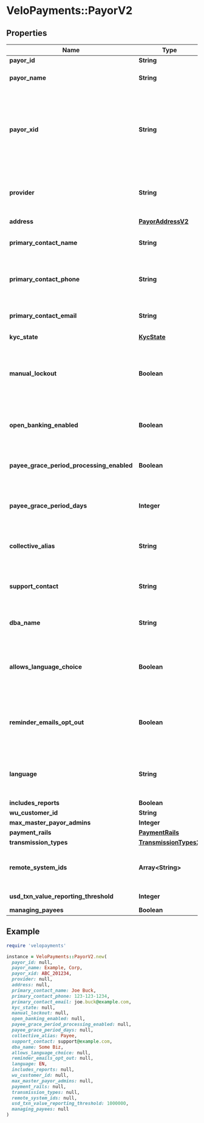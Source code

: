 # VeloPayments::PayorV2

## Properties

| Name | Type | Description | Notes |
| ---- | ---- | ----------- | ----- |
| **payor_id** | **String** |  | [readonly] |
| **payor_name** | **String** | The name of the payor. |  |
| **payor_xid** | **String** | A unique identifier that an external system uses to reference the payor in their system | [optional] |
| **provider** | **String** | The source of the payorXid, default is null which means Velo | [optional] |
| **address** | [**PayorAddressV2**](PayorAddressV2.md) |  | [optional] |
| **primary_contact_name** | **String** | Name of primary contact for the payor. | [optional] |
| **primary_contact_phone** | **String** | Primary contact phone number for the payor. | [optional] |
| **primary_contact_email** | **String** | Primary contact email for the payor. | [optional] |
| **kyc_state** | [**KycState**](KycState.md) |  | [optional] |
| **manual_lockout** | **Boolean** | Whether or not the payor has been manually locked by the backoffice. | [optional] |
| **open_banking_enabled** | **Boolean** | Is Open Banking supported for this payor | [optional] |
| **payee_grace_period_processing_enabled** | **Boolean** | Whether grace period processing is enabled. | [optional][readonly] |
| **payee_grace_period_days** | **Integer** | The grace period for paying payees in days. | [optional][readonly] |
| **collective_alias** | **String** | How the payor has chosen to refer to payees. | [optional] |
| **support_contact** | **String** | The payor’s support contact email address. | [optional] |
| **dba_name** | **String** | The payor’s &#39;Doing Business As&#39; name. | [optional] |
| **allows_language_choice** | **Boolean** | Whether or not the payor allows language choice in the UI. | [optional] |
| **reminder_emails_opt_out** | **Boolean** | Whether or not the payor has opted-out of reminder emails being sent. | [optional][readonly] |
| **language** | **String** | The payor’s language preference. Must be one of [EN, FR]. | [optional] |
| **includes_reports** | **Boolean** |  | [optional] |
| **wu_customer_id** | **String** |  | [optional] |
| **max_master_payor_admins** | **Integer** |  | [optional] |
| **payment_rails** | [**PaymentRails**](PaymentRails.md) |  | [optional] |
| **transmission_types** | [**TransmissionTypes2**](TransmissionTypes2.md) |  | [optional] |
| **remote_system_ids** | **Array&lt;String&gt;** | The payor’s supported remote systems by id | [optional] |
| **usd_txn_value_reporting_threshold** | **Integer** | USD in minor units | [optional] |
| **managing_payees** | **Boolean** |  | [optional] |

## Example

```ruby
require 'velopayments'

instance = VeloPayments::PayorV2.new(
  payor_id: null,
  payor_name: Example, Corp,
  payor_xid: ABC_201234,
  provider: null,
  address: null,
  primary_contact_name: Joe Buck,
  primary_contact_phone: 123-123-1234,
  primary_contact_email: joe.buck@example.com,
  kyc_state: null,
  manual_lockout: null,
  open_banking_enabled: null,
  payee_grace_period_processing_enabled: null,
  payee_grace_period_days: null,
  collective_alias: Payee,
  support_contact: support@example.com,
  dba_name: Some Biz,
  allows_language_choice: null,
  reminder_emails_opt_out: null,
  language: EN,
  includes_reports: null,
  wu_customer_id: null,
  max_master_payor_admins: null,
  payment_rails: null,
  transmission_types: null,
  remote_system_ids: null,
  usd_txn_value_reporting_threshold: 1000000,
  managing_payees: null
)
```

